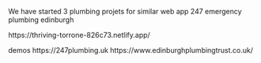 We have started 3 plumbing projets for similar web app 247 emergency plumbing edinburgh 
<p>https://thriving-torrone-826c73.netlify.app/
<p></p>demos https://247plumbing.uk   https://www.edinburghplumbingtrust.co.uk/

